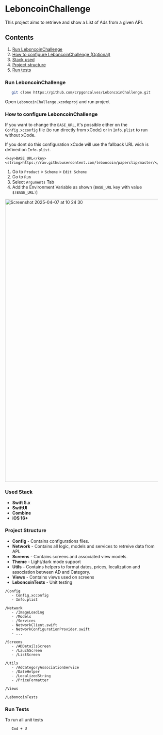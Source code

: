 # LeboncoinChallenge

This project aims to retrieve and show a List of Ads from a given API. 


## Contents

1. [Run LeboncoinChallenge ](#run-leboncoinchallenge)
2. [How to configure LeboncoinChallenge (Optional) ](#how-to-configure-leboncoinchallenge)
3. [Stack used ](#used-stack)
4. [Project structure](#project-structure)
5. [Run tests](#run-tests)



### Run LeboncoinChallenge

```bash
   git clone https://github.com/crpgoncalves/LeboncoinChallenge.git
```

Open `LeboncoinChallenge.xcodeproj` and run project


### How to configure LeboncoinChallenge

If you want to change the `BASE_URL`, it's possible either on the `Config.xcconfig` file (to run directly from xCode) or in `Info.plist` to run without xCode.

If you dont do this configuration xCode will use the fallback URL wich is defined on  `Info.plist`.

```
<key>BASE_URL</key>
<string>https://raw.githubusercontent.com/leboncoin/paperclip/master/</string>
```

1. Go to `Product` > `Scheme` > `Edit Scheme`
2. Go to `Run`
3. Select `Arguments` Tab
4. Add the Environment Variable as shown (`BASE_URL` key with value `$(BASE_URL)`)

<img width="934" alt="Screenshot 2025-04-07 at 10 24 30" src="https://github.com/user-attachments/assets/b3751b21-bc60-468a-869a-a09c00301a23" />



### Used Stack

- **Swift 5.x**
- **SwiftUI**
- **Combine**
- **iOS 16+**


### Project Structure

- **Config** - Contains configurations files.
- **Network** - Contains all logic, models and services to retreive data from API.  
- **Screens** - Contains screens and associated view models.
- **Theme** - Light/dark mode support
- **Utils** - Contains helpers to format dates, prices, localization and association between AD and Category.
- **Views** - Contains views used on screens
- **LeboncoinTests** - Unit testing


```plaintext
/Config
   - Config.xcconfig
   - Info.plist

/Network
   - /ImageLoading
   - /Models
   - /Services
   - NetworkClient.swift
   - NetworkConfigurationProvider.swift
   - ...

/Screens
   - /ADDetailsScreen
   - /LauchScreen
   - /ListScreen

/Utils
   - /AdCategoryAssociationService
   - /DateHelper
   - /LocalizedString
   - /PriceFormatter

/Views

/LeboncoinTests
```

### Run Tests

To run all unit tests 
```bash
   Cmd + U
```

